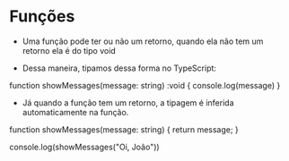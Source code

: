 # Funções
- Uma função pode ter ou não um retorno, quando ela não tem um retorno ela é do tipo void

- Dessa maneira, tipamos dessa forma no TypeScript:

function showMessages(message: string) :void {
    console.log(message)
}

- Já quando a função tem um retorno, a tipagem é inferida automaticamente na função.

function showMessages(message: string) {
   return message;
}

console.log(showMessages("Oi, João"))